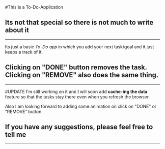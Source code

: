 #This is a To-Do-Application

Its not that special so there is not much to write about it
---
---
Its just a basic *To-Do app* in which you add your next task/goal and it just keeps a track of it.

Clicking on "DONE" button removes the task. Clicking on "REMOVE" also does the same thing.
---
---
#UPDATE
I'm still working on it and I will soon add __cache-ing the data__ feature so that the tasks stay there even when you refresh the browser.

Also I am looking forward to adding some animation on click on "DONE" or "REMOVE" button.

If you have any suggestions, please feel free to tell me
---
---
